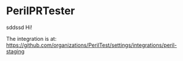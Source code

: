 # PerilPRTester

sddssd
Hi!

The integration is at: https://github.com/organizations/PerilTest/settings/integrations/peril-staging
